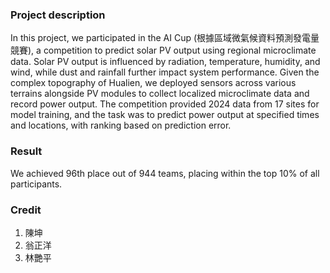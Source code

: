 ### Project description
In this project, we participated in the AI Cup (根據區域微氣候資料預測發電量競賽), a competition to predict solar PV output using regional microclimate data.
Solar PV output is influenced by radiation, temperature, humidity, and wind, while dust and rainfall further impact system performance.
Given the complex topography of Hualien, we deployed sensors across various terrains alongside PV modules to collect localized microclimate data and record power output.
The competition provided 2024 data from 17 sites for model training, and the task was to predict power output at specified times and locations, with ranking based on prediction error.
### Result
We achieved 96th place out of 944 teams, placing within the top 10% of all participants.
### Credit
1. 陳坤
2. 翁正洋
3. 林艷平
